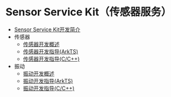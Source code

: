 # Sensor Service Kit（传感器服务）

- [Sensor Service Kit开发简介](sensorservice-kit-intro.md)
- 传感器<!--sensor-->
  - [传感器开发概述](sensor-overview.md)
  - [传感器开发指导(ArkTS)](sensor-guidelines.md)
  - [传感器开发指导(C/C++)](sensor-guidelines-capi.md)
- 振动<!--vibrator-->
  - [振动开发概述](vibrator-overview.md)
  - [振动开发指导(ArkTS)](vibrator-guidelines.md)
  - [振动开发指导(C/C++)](vibrator-guidelines-capi.md)